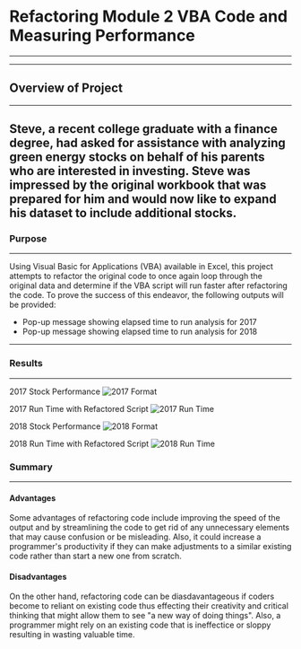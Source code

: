 # Refactoring Module 2 VBA Code and Measuring Performance
---
---
## Overview of Project
---
Steve, a recent college graduate with a finance degree, had asked for assistance with analyzing green energy stocks on behalf of his parents who are interested in investing. Steve was impressed by the original workbook that was prepared for him and would now like to expand his dataset to include additional stocks.
---
### Purpose
---
Using Visual Basic for Applications (VBA) available in Excel, this project attempts to refactor the original code to once again loop through the original data and determine if the VBA script will run faster after refactoring the code. To prove the success of this endeavor, the following outputs will be provided:
- Pop-up message showing elapsed time to run analysis for 2017
- Pop-up message showing elapsed time to run analysis for 2018
---
### Results
---
2017 Stock Performance
![2017 Format](https://user-images.githubusercontent.com/70344787/112780874-f89a5700-9006-11eb-8207-ad904e4ed608.PNG)

2017 Run Time with Refactored Script
![2017 Run Time](https://user-images.githubusercontent.com/70344787/112781050-5af35780-9007-11eb-8521-58f2d837b12f.PNG)

2018 Stock Performance
![2018 Format](https://user-images.githubusercontent.com/70344787/112781064-5fb80b80-9007-11eb-8c8f-60298c878e9f.PNG)

2018 Run Time with Refactored Script
![2018 Run Time](https://user-images.githubusercontent.com/70344787/112781077-634b9280-9007-11eb-8a88-6d1aaba88ff3.PNG)



### Summary
---


#### Advantages
Some advantages of refactoring code include improving the speed of the output and by streamlining the code to get rid of any unnecessary elements that may cause confusion or be misleading. Also, it could increase a programmer's productivity if they can make adjustments to a similar existing code rather than start a new one from scratch.

#### Disadvantages
On the other hand, refactoring code can be diasdavantageous if coders become to reliant on existing code thus effecting their creativity and critical thinking that might allow them to see "a new way of doing things". Also, a programmer might rely on an existing code that is ineffectice or sloppy resulting in wasting valuable time.


